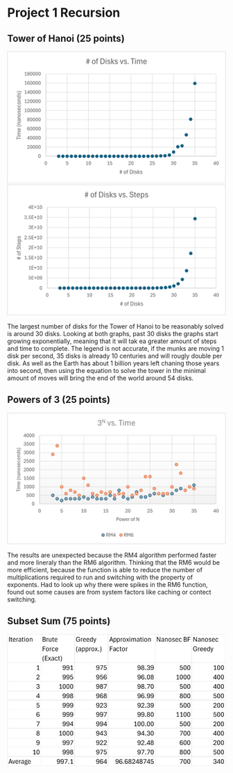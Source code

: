 Project 1 Recursion
=======================


## Tower of Hanoi (25 points)
![Number of Disks vs. Time](images/DiskvTime.png)
![Number of Disks vs. Steps](images/DiskvSteps.png)

The largest number of disks for the Tower of Hanoi to be reasonably solved is around 30 disks.
Looking at both graphs, past 30 disks the graphs start growing exponentially, meaning that it will tak ea greater amount of steps and time to complete.
The legend is not accurate, if the munks are moving 1 disk per second, 35 disks is already 10 centuries and will rougly double per disk.
As well as the Earth has about 1 billion years left chaning those years into second, then using the equation to solve the tower in the minimal amount of moves will bring the end of the world around 54 disks.


## Powers of 3 (25 points)
![Powers of 3](images/power3.png)

The results are unexpected because the RM4 algorithm performed faster and more lineraly than the RM6 algorithm.
Thinking that the RM6 would be more efficient, because the function is able to reduce the number of multiplications required to run and switching with the property of exponents.
Had to look up why there were spikes in the RM6 function, found out some causes are from system factors like caching or contect switching.

## Subset Sum (75 points)
![Subset Sum](images/subset.png)
